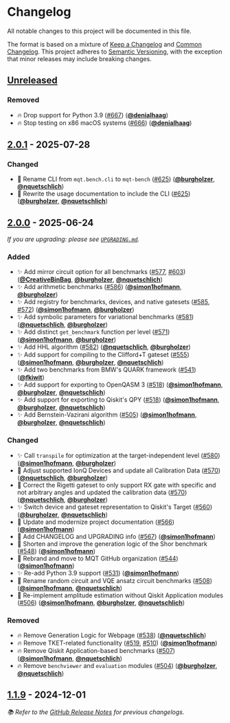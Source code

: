 <!-- Entries in each category are sorted by merge time, with the latest PRs appearing first. -->

# Changelog

All notable changes to this project will be documented in this file.

The format is based on a mixture of [Keep a Changelog](https://keepachangelog.com/en/1.1.0/) and [Common Changelog](https://common-changelog.org).
This project adheres to [Semantic Versioning](https://semver.org/spec/v2.0.0.html), with the exception that minor releases may include breaking changes.

## [Unreleased]

### Removed

- 🔥 Drop support for Python 3.9 ([#667]) ([**@denialhaag**])
- 🔥 Stop testing on x86 macOS systems ([#666]) ([**@denialhaag**])

## [2.0.1] - 2025-07-28

### Changed

- 🎨 Rename CLI from `mqt.bench.cli` to `mqt-bench` ([#625]) ([**@burgholzer**], [**@nquetschlich**])
- 📝 Rewrite the usage documentation to include the CLI ([#625]) ([**@burgholzer**], [**@nquetschlich**])

## [2.0.0] - 2025-06-24

_If you are upgrading: please see [`UPGRADING.md`](UPGRADING.md#200)._

### Added

- ✨ Add mirror circuit option for all benchmarks ([#577], [#603]) ([**@CreativeBinBag**], [**@burgholzer**], [**@nquetschlich**])
- ✨ Add arithmetic benchmarks ([#586]) ([**@simon1hofmann**], [**@burgholzer**])
- ✨ Add registry for benchmarks, devices, and native gatesets ([#585], [#572]) ([**@simon1hofmann**], [**@burgholzer**])
- ✨ Add symbolic parameters for variational benchmarks ([#581]) ([**@nquetschlich**], [**@burgholzer**])
- ✨ Add distinct `get_benchmark` function per level ([#571]) ([**@simon1hofmann**], [**@burgholzer**])
- ✨ Add HHL algorithm ([#582]) ([**@nquetschlich**], [**@burgholzer**])
- ✨ Add support for compiling to the Clifford+T gateset ([#555]) ([**@simon1hofmann**], [**@burgholzer**], [**@nquetschlich**])
- ✨ Add two benchmarks from BMW's QUARK framework ([#541]) ([**@fkiwit**])
- ✨ Add support for exporting to OpenQASM 3 ([#518]) ([**@simon1hofmann**], [**@burgholzer**], [**@nquetschlich**])
- ✨ Add support for exporting to Qiskit's QPY ([#518]) ([**@simon1hofmann**], [**@burgholzer**], [**@nquetschlich**])
- ✨ Add Bernstein-Vazirani algorithm ([#505]) ([**@simon1hofmann**], [**@burgholzer**], [**@nquetschlich**])

### Changed

- ✨ Call `transpile` for optimization at the target-independent level ([#580]) ([**@simon1hofmann**], [**@burgholzer**])
- 🎨 Adjust supported IonQ Devices and update all Calibration Data ([#570]) ([**@nquetschlich**], [**@burgholzer**])
- 🎨 Correct the Rigetti gateset to only support RX gate with specific and not arbitrary angles and updated the calibration data ([#570]) ([**@nquetschlich**], [**@burgholzer**])
- ✨ Switch device and gateset representation to Qiskit's Target ([#560]) ([**@burgholzer**], [**@nquetschlich**])
- 📝 Update and modernize project documentation ([#566]) ([**@simon1hofmann**])
- 📝 Add CHANGELOG and UPGRADING info ([#567]) ([**@simon1hofmann**])
- 🎨 Shorten and improve the generation logic of the Shor benchmark ([#548]) ([**@simon1hofmann**])
- 🚚 Rebrand and move to MQT GitHub organization ([#544]) ([**@simon1hofmann**])
- ✨ Re-add Python 3.9 support ([#531]) ([**@simon1hofmann**])
- 🎨 Rename random circuit and VQE ansatz circuit benchmarks ([#508]) ([**@simon1hofmann**], [**@nquetschlich**])
- 🎨 Re-implement amplitude estimation without Qiskit Application modules ([#506]) ([**@simon1hofmann**], [**@burgholzer**], [**@nquetschlich**])

### Removed

- 🔥 Remove Generation Logic for Webpage ([#538]) ([**@nquetschlich**])
- 🔥 Remove TKET-related functionality ([#519], [#510]) ([**@simon1hofmann**])
- 🔥 Remove Qiskit Application-based benchmarks ([#507]) ([**@simon1hofmann**], [**@nquetschlich**])
- 🔥 Remove `benchviewer` and `evaluation` modules ([#504]) ([**@burgholzer**], [**@nquetschlich**])

## [1.1.9] - 2024-12-01

_📚 Refer to the [GitHub Release Notes] for previous changelogs._

<!-- Version links -->

[unreleased]: https://github.com/munich-quantum-toolkit/bench/compare/v2.0.1...HEAD
[2.0.1]: https://github.com/munich-quantum-toolkit/bench/releases/tag/v2.0.1
[2.0.0]: https://github.com/munich-quantum-toolkit/bench/releases/tag/v2.0.0
[1.1.9]: https://github.com/munich-quantum-toolkit/bench/releases/tag/v1.1.9

<!-- PR links -->

[#667]: https://github.com/munich-quantum-toolkit/bench/pull/667
[#666]: https://github.com/munich-quantum-toolkit/bench/pull/666
[#625]: https://github.com/munich-quantum-toolkit/bench/pull/625
[#603]: https://github.com/munich-quantum-toolkit/bench/pull/603
[#586]: https://github.com/munich-quantum-toolkit/bench/pull/586
[#585]: https://github.com/munich-quantum-toolkit/bench/pull/585
[#582]: https://github.com/munich-quantum-toolkit/bench/pull/582
[#581]: https://github.com/munich-quantum-toolkit/bench/pull/581
[#580]: https://github.com/munich-quantum-toolkit/bench/pull/580
[#577]: https://github.com/munich-quantum-toolkit/bench/pull/577
[#572]: https://github.com/munich-quantum-toolkit/bench/pull/572
[#571]: https://github.com/munich-quantum-toolkit/bench/pull/571
[#570]: https://github.com/munich-quantum-toolkit/bench/pull/570
[#567]: https://github.com/munich-quantum-toolkit/bench/pull/567
[#566]: https://github.com/munich-quantum-toolkit/bench/pull/566
[#560]: https://github.com/munich-quantum-toolkit/bench/pull/560
[#555]: https://github.com/munich-quantum-toolkit/bench/pull/555
[#548]: https://github.com/munich-quantum-toolkit/bench/pull/548
[#544]: https://github.com/munich-quantum-toolkit/bench/pull/544
[#541]: https://github.com/munich-quantum-toolkit/bench/pull/541
[#538]: https://github.com/munich-quantum-toolkit/bench/pull/538
[#531]: https://github.com/munich-quantum-toolkit/bench/pull/531
[#519]: https://github.com/munich-quantum-toolkit/bench/pull/519
[#518]: https://github.com/munich-quantum-toolkit/bench/pull/518
[#510]: https://github.com/munich-quantum-toolkit/bench/pull/510
[#508]: https://github.com/munich-quantum-toolkit/bench/pull/508
[#507]: https://github.com/munich-quantum-toolkit/bench/pull/507
[#506]: https://github.com/munich-quantum-toolkit/bench/pull/506
[#505]: https://github.com/munich-quantum-toolkit/bench/pull/505
[#504]: https://github.com/munich-quantum-toolkit/bench/pull/504

<!-- Contributor -->

[**@burgholzer**]: https://github.com/burgholzer
[**@simon1hofmann**]: https://github.com/simon1hofmann
[**@nquetschlich**]: https://github.com/nquetschlich
[**@fkiwit**]: https://github.com/fkiwit
[**@CreativeBinBag**]: https://github.com/CreativeBinBag
[**@denialhaag**]: https://github.com/denialhaag

<!-- General links -->

[Keep a Changelog]: https://keepachangelog.com/en/1.1.0/
[Common Changelog]: https://common-changelog.org
[Semantic Versioning]: https://semver.org/spec/v2.0.0.html
[GitHub Release Notes]: https://github.com/munich-quantum-toolkit/bench/releases
